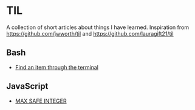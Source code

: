 # TIL
A collection of short articles about things I have learned. Inspiration from https://github.com/jwworth/til and https://github.com/lauragift21/til

## Bash
 - [Find an item through the terminal](https://github.com/ogwurujohnson/til/blob/master/finding_item.md)

## JavaScript
 - [MAX SAFE INTEGER](https://github.com/ogwurujohnson/til/blob/master/max_safe_integer.md)
